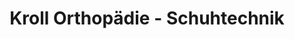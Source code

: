 ---
title: "Kroll Orthopädie - Schuhtechnik"
url: /cottbus/kroll-orthopaedie-schuhtechnik/
shop: Sanitätshaus
---